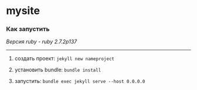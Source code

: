 # mysite


### Как запустить
_Версия ruby - ruby 2.7.2p137_
____

1. создать проект: `jekyll new nameproject`

2. установить bundle: `bundle install`

3. запустить: `bundle exec jekyll serve --host 0.0.0.0`